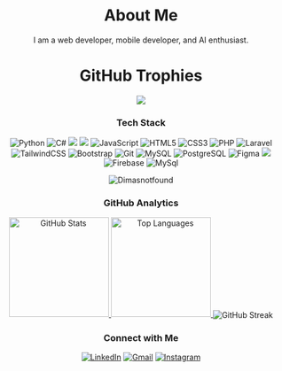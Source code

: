 <h1 align="center">About Me</h1>
<p align="center">I am a web developer, mobile developer, and AI enthusiast.</p>

<h1 align="center">GitHub Trophies</h1>
<p align="center">
<img src="https://github-profile-trophy.vercel.app/?username=Dimasnotfound&theme=tokyonight&no-frame=false&no-bg=false&margin-w=4"/>
</p>

<h3 align="center">Tech Stack</h3>
<p align="center">
  <img src="https://img.shields.io/badge/Python-3670A0?style=for-the-badge&logo=python&logoColor=white" alt="Python"/>
  <img src="https://img.shields.io/badge/C%23-239120?style=for-the-badge&logo=csharp&logoColor=white" alt="C#"/>
  <img src="https://img.shields.io/badge/Dart-3670A0?style=for-the-badge&logo=dart&logoColor=white"/>
  <img src="https://img.shields.io/badge/Flutter-007FFF?style=for-the-badge&logo=flutter&logoColor=white"/>
  <img src="https://img.shields.io/badge/JavaScript-ccaa30?style=for-the-badge&logo=javascript&logoColor=white" alt="JavaScript"/>
  <img src="https://img.shields.io/badge/HTML5-E34F26?style=for-the-badge&logo=html5&logoColor=white" alt="HTML5"/>
  <img src="https://img.shields.io/badge/CSS3-1572B6?style=for-the-badge&logo=css3&logoColor=white" alt="CSS3"/>
  <img src="https://img.shields.io/badge/PHP-777BB4?style=for-the-badge&logo=php&logoColor=white" alt="PHP"/>
  <img src="https://img.shields.io/badge/Laravel-FF2D20?style=for-the-badge&logo=laravel&logoColor=white" alt="Laravel"/>
  <img src="https://img.shields.io/badge/TailwindCSS-38B2AC?style=for-the-badge&logo=tailwind-css&logoColor=white" alt="TailwindCSS"/>
  <img src="https://img.shields.io/badge/Bootstrap-8511FA?style=for-the-badge&logo=bootstrap&logoColor=white" alt="Bootstrap"/>
  <img src="https://img.shields.io/badge/Git-F05033?style=for-the-badge&logo=git&logoColor=white" alt="Git"/>
  <img src="https://img.shields.io/badge/MySQL-00f?style=for-the-badge&logo=mysql&logoColor=white" alt="MySQL"/>
  <img src="https://img.shields.io/badge/PostgreSQL-316192?style=for-the-badge&logo=postgresql&logoColor=white" alt="PostgreSQL"/>
  <img src="https://img.shields.io/badge/Figma-F24E1E?style=for-the-badge&logo=figma&logoColor=white" alt="Figma"/>
  <img src="https://img.shields.io/badge/git-F05033?style=for-the-badge&logo=git&logoColor=white"/>
  <img src="https://img.shields.io/badge/Firebase-4d60eb?style=for-the-badge&logo=firebase&logoColor=yellow" alt="Firebase"/>
  <img src="https://img.shields.io/badge/mysql-756758?style=for-the-badge&logo=mysql&logoColor=white" alt="MySql"/>
</p>

<p align="center"> <img src="https://komarev.com/ghpvc/?username=Dimasnotfound&label=Profile%20views&color=0000FF&style=for-the-badge" alt="Dimasnotfound" /> </p>

<h3 align="center">GitHub Analytics</h3>
<p align="center">
  <a href="https://github.com/Dimasnotfound">
    <img height="180em" src="https://github-readme-stats-eight-theta.vercel.app/api?username=Dimasnotfound&show_icons=true&theme=algolia&include_all_commits=true&count_private=true" alt="GitHub Stats"/>
    <img height="180em" src="https://github-readme-stats-eight-theta.vercel.app/api/top-langs/?username=Dimasnotfound&layout=compact&langs_count=8&theme=algolia" alt="Top Languages"/>
  </a>
  <img align="center" src="https://github-readme-streak-stats.herokuapp.com?user=Dimasnotfound&theme=tokyonight&date_format=j%20M%5B%20Y%5D" alt="GitHub Streak"/>
</p>
<h3 align="center">Connect with Me</h3>
<p align="center">
  <a href="www.linkedin.com/in/nur-bashori-rahmat-oktavianto-herman"><img src="https://img.shields.io/badge/LinkedIn-0077B5?style=for-the-badge&logo=linkedin&logoColor=white" alt="LinkedIn"/></a>
  <a href="mailto:dp4369344@gmail.com"><img src="https://img.shields.io/badge/Gmail-D14836?style=for-the-badge&logo=gmail&logoColor=white" alt="Gmail"/></a>
  <a href="https://www.instagram.com/di_masprtm?igsh=andhOWtsMGt1ZWIy"><img src="https://img.shields.io/badge/Instagram-E4405F?style=for-the-badge&logo=instagram&logoColor=white" alt="Instagram"/></a>
</p>

